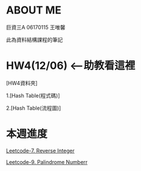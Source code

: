 # ABOUT ME
巨資三A 06170115 王唯馨

此為資料結構課程的筆記

# HW4(12/06) <--助教看這裡

[HW4資料夾]

1.[Hash Table(程式碼)]

2.[Hash Table(流程圖)]
# 本週進度

[Leetcode-7. Reverse Integer](https://github.com/wangweihsin/learning-note/blob/master/%E8%87%AA%E5%AD%B8%E4%BD%9C%E6%A5%AD:leetcode/7.%20Reverse%20Integer.ipynb)

[Leetcode-9. Palindrome Numberr](https://github.com/wangweihsin/learning-note/blob/master/%E8%87%AA%E5%AD%B8%E4%BD%9C%E6%A5%AD:leetcode/9.%20Palindrome%20Number.ipynb)

